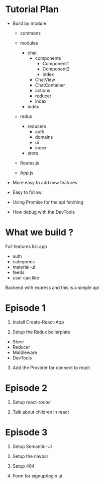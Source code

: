 # Tutorial Plan

- Build by module

  - commons

  - modules
    - chat
      - components
        - Component1
        - Component2
        - index
      - ChatView
      - ChatContainer
      - actions
      - reducer
      - index
    - index
  - redux
    - reducers
      - auth
      - domains
      - ui
      - index
    - store

  - Routes.js
  - App.js

- More easy to add new features
- Easy to follow

- Using Promise for the api fetching
- How debug with the DevTools

# What we build ?

Full features list app

  - auth
  - categories
  - material-ui
  - feeds
  - user can like

Backend with express and this is a simple api

# Episode 1

1. Install Create-React-App

2. Setup the Redux boilerplate
  - Store
  - Reducer
  - Middleware
  - DevTools

3. Add the Provider for connect to react

# Episode 2

1. Setup react-router

2. Talk about children in react

# Episode 3

1. Setup Semantic-Ui

2. Setup the navbar

3. Setup 404

3. Form for signup/login ui
